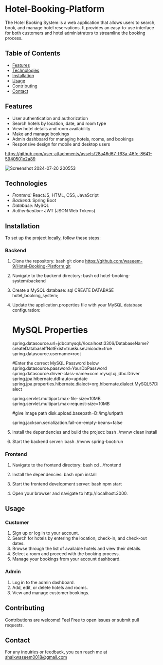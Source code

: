 # Hotel-Booking-Platform

The Hotel Booking System is a web application that allows users to search, book, and manage hotel reservations. It provides an easy-to-use interface for both customers and hotel administrators to streamline the booking process.

## Table of Contents

- [Features](#features)
- [Technologies](#technologies)
- [Installation](#installation)
- [Usage](#usage)
- [Contributing](#contributing)
- [Contact](#contact)

## Features

- User authentication and authorization
- Search hotels by location, date, and room type
- View hotel details and room availability
- Make and manage bookings
- Admin dashboard for managing hotels, rooms, and bookings
- Responsive design for mobile and desktop users

https://github.com/user-attachments/assets/28a46d67-f63a-46fe-8641-5940501e2a89

![Screenshot 2024-07-20 200553](https://github.com/user-attachments/assets/087dd32b-393e-4565-8090-0029bebc347a)


## Technologies

- *Frontend:* ReactJS, HTML, CSS, JavaScript
- *Backend:* Spring Boot
- *Database:* MySQL
- *Authentication:* JWT (JSON Web Tokens)

## Installation

To set up the project locally, follow these steps:

### Backend

1. Clone the repository:
    bash
    git clone https://github.com/waseem-9/Hotel-Booking-Platform.git
    

2. Navigate to the backend directory:
    bash
    cd hotel-booking-system/backend
    

3. Create a MySQL database:
    sql
    CREATE DATABASE hotel_booking_system;
    

4. Update the application.properties file with your MySQL database configuration:
    # MySQL Properties
    spring.datasource.url=jdbc:mysql://localhost:3306/DatabaseName?createDatabaseIfNotExist=true&useUnicode=true
    spring.datasource.username=root

    #Enter the correct MySQL Password below
    spring.datasource.password=YourDbPassword
    spring.datasource.driver-class-name=com.mysql.cj.jdbc.Driver
    spring.jpa.hibernate.ddl-auto=update
    spring.jpa.properties.hibernate.dialect=org.hibernate.dialect.MySQL57Dialect

    spring.servlet.multipart.max-file-size=10MB
    spring.servlet.multipart.max-request-size=10MB

    #give image path
    disk.upload.basepath=D:/img/urlpath

    spring.jackson.serialization.fail-on-empty-beans=false  
    

5. Install the dependencies and build the project:
    bash
    ./mvnw clean install
    

6. Start the backend server:
    bash
    ./mvnw spring-boot:run
    

### Frontend

1. Navigate to the frontend directory:
    bash
    cd ../frontend
    

2. Install the dependencies:
    bash
    npm install
    

3. Start the frontend development server:
    bash
    npm start
    

4. Open your browser and navigate to http://localhost:3000.

## Usage

### Customer

1. Sign up or log in to your account.
2. Search for hotels by entering the location, check-in, and check-out dates.
3. Browse through the list of available hotels and view their details.
4. Select a room and proceed with the booking process.
5. Manage your bookings from your account dashboard.

### Admin

1. Log in to the admin dashboard.
2. Add, edit, or delete hotels and rooms.
3. View and manage customer bookings.

## Contributing

Contributions are welcome! Feel Free to open issues or submit pull requests.


## Contact

For any inquiries or feedback, you can reach me at shaikwaseem0018@gmail.com

